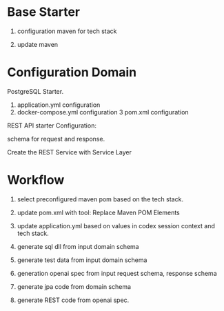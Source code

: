 # Base Starter

1. configuration maven for tech stack



1. update maven


# Configuration Domain





PostgreSQL Starter.

1. application.yml configuration
2. docker-compose.yml configuration
   3 pom.xml configuration


REST API starter
Configuration:


schema for request and response.

Create the REST Service with Service Layer


# Workflow

1. select preconfigured maven pom based on the tech stack.

2. update pom.xml with tool: Replace Maven POM Elements

3. update application.yml based on values in codex session context and tech stack.

4. generate sql dll from input domain schema

5. generate test data from input domain schema

6. generation openai spec from input request schema, response schema

7. generate jpa code from domain schema

8. generate REST code from openai spec.

